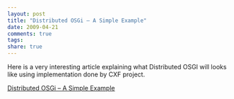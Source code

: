```yaml
---
layout: post
title: "Distributed OSGi – A Simple Example"
date: 2009-04-21
comments: true
tags:
share: true
---
```


Here is a very interesting article explaining what Distributed OSGI will looks like using implementation done by CXF project.

<a href="http://coderthoughts.blogspot.com/2009/02/distributed-osgi-simple-example.html">Distributed OSGi – A Simple Example</a>
